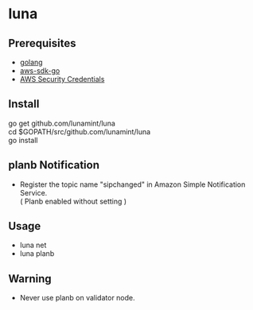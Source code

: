 # luna


## Prerequisites
* [golang](https://golang.org/doc/install)
* [aws-sdk-go](https://github.com/aws/aws-sdk-go)
* [AWS Security Credentials](https://docs.aws.amazon.com/ko_kr/general/latest/gr/aws-security-credentials.html)

## Install
go get github.com/lunamint/luna<br/>
cd $GOPATH/src/github.com/lunamint/luna<br/>
go install

## planb Notification
* Register the topic name "sipchanged" in Amazon Simple Notification Service.<br/>
  ( Planb enabled without setting )

## Usage
* luna net
* luna planb

## Warning
* Never use planb on validator node.
